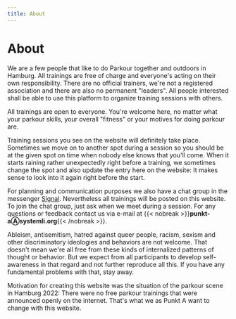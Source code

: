 ```yaml
---
title: About
---
```

# About
We are a few people that like to do Parkour together and outdoors in Hamburg. All trainings are free of charge and everyone's acting on their own responsibility. There are no official trainers, we're not a registered association and there are also no permanent "leaders". All people interested shall be able to use this platform to organize training sessions with others.

All trainings are open to everyone. You're welcome here, no matter what your parkour skills, your overall "fitness" or your motives for doing parkour are.

Training sessions you see on the website will definitely take place. Sometimes we move on to another spot during a session so you should be at the given spot on time when nobody else knows that you'll come. When it starts raining rather unexpectedly right before a training, we sometimes change the spot and also update the entry here on the website: It makes sense to look into it again right before the start.

For planning and communication purposes we also have a chat group in the messenger [Signal](https://signal.org/). Nevertheless all trainings will be posted on this website. To join the chat group, just ask when we meet during a session. For any questions or feedback contact us via e-mail at {{< nobreak >}}**punkt-aⒶsystemli.org**{{< /nobreak >}}.

Ableism, antisemitism, hatred against queer people, racism, sexism and other discriminatory ideologies and behaviors are not welcome. That doesn't mean we're all free from these kinds of internalized patterns of thought or behavior. But we expect from all participants to develop self-awareness in that regard and not further reproduce all this. If you have any fundamental problems with that, stay away.

Motivation for creating this website was the situation of the parkour scene in Hamburg 2022: There were no free parkour trainings that were announced openly on the internet. That's what we as Punkt A want to change with this website.
